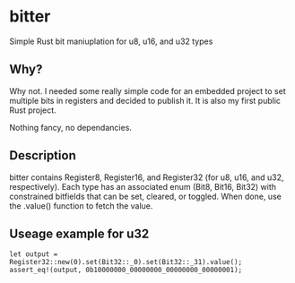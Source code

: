 # bitter
Simple Rust bit maniuplation for u8, u16, and u32 types

## Why?
Why not. I needed some really simple code for an embedded project to set
multiple bits in registers and decided to publish it. It is also my first public
Rust project.

Nothing fancy, no dependancies.

## Description
bitter contains Register8, Register16, and Register32 (for u8, u16, and u32, 
respectively). Each type has an associated enum (Bit8, Bit16, Bit32) with 
constrained bitfields that can be set, cleared, or toggled. When done, use the
.value() function to fetch the value.


## Useage example for u32
```
let output = Register32::new(0).set(Bit32::_0).set(Bit32::_31).value();
assert_eq!(output, 0b10000000_00000000_00000000_00000001);
```
